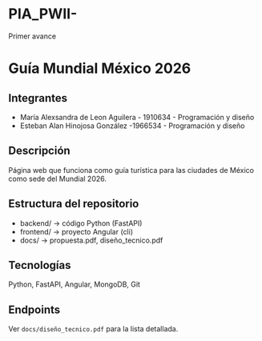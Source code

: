 # PIA_PWII-
Primer avance

# Guía Mundial México 2026


## Integrantes
- María Alexsandra de Leon Aguilera - 1910634 - Programación y diseño
- Esteban Alan Hinojosa González -1966534 - Programación y diseño


## Descripción
Página web que funciona como guía turística para las ciudades de México como sede del Mundial 2026.


## Estructura del repositorio
- backend/ -> código Python (FastAPI)
- frontend/ -> proyecto Angular (cli)
- docs/ -> propuesta.pdf, diseño_tecnico.pdf


## Tecnologías
Python, FastAPI, Angular, MongoDB, Git


## Endpoints
Ver `docs/diseño_tecnico.pdf` para la lista detallada.
